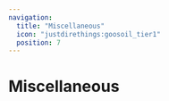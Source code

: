 ```yaml
---
navigation:
  title: "Miscellaneous"
  icon: "justdirethings:goosoil_tier1"
  position: 7
---
```


# Miscellaneous

<SubPages />